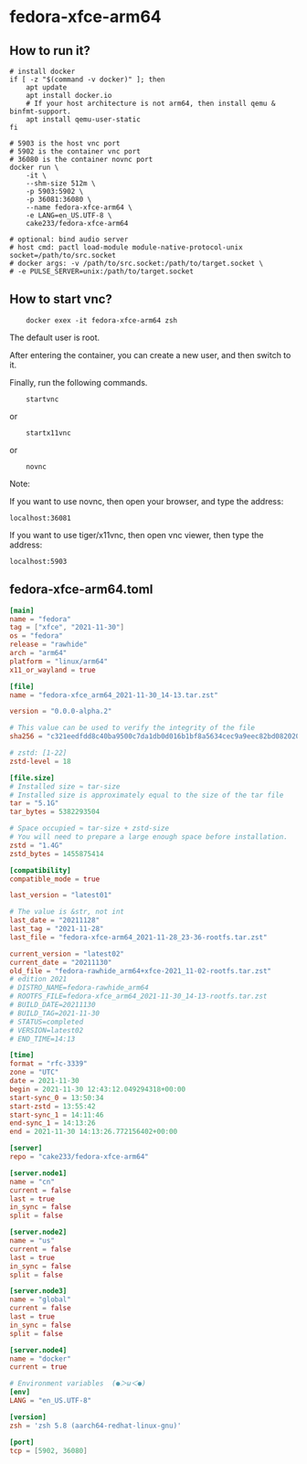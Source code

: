 # fedora-xfce-arm64

## How to run it?

```shell
# install docker
if [ -z "$(command -v docker)" ]; then
    apt update
    apt install docker.io
    # If your host architecture is not arm64, then install qemu & binfmt-support.
    apt install qemu-user-static
fi

# 5903 is the host vnc port
# 5902 is the container vnc port
# 36080 is the container novnc port
docker run \
    -it \
    --shm-size 512m \
    -p 5903:5902 \
    -p 36081:36080 \
    --name fedora-xfce-arm64 \
    -e LANG=en_US.UTF-8 \
    cake233/fedora-xfce-arm64

# optional: bind audio server
# host cmd: pactl load-module module-native-protocol-unix socket=/path/to/src.socket
# docker args: -v /path/to/src.socket:/path/to/target.socket \
# -e PULSE_SERVER=unix:/path/to/target.socket

```

## How to start vnc?

```shell
    docker exex -it fedora-xfce-arm64 zsh
```

The default user is root.

After entering the container, you can create a new user, and then switch to it.

Finally, run the following commands.

```shell
    startvnc
```

or

```shell
    startx11vnc
```

or

```shell
    novnc
```

Note:

If you want to use novnc, then open your browser, and type the address:

```
localhost:36081
```

If you want to use tiger/x11vnc, then open vnc viewer, then type the address:

```
localhost:5903
```

## fedora-xfce-arm64.toml

```toml
[main]
name = "fedora"
tag = ["xfce", "2021-11-30"]
os = "fedora"
release = "rawhide"
arch = "arm64"
platform = "linux/arm64"
x11_or_wayland = true

[file]
name = "fedora-xfce_arm64_2021-11-30_14-13.tar.zst"

version = "0.0.0-alpha.2"

# This value can be used to verify the integrity of the file
sha256 = "c321eedfdd8c40ba9500c7da1db0d016b1bf8a5634cec9a9eec82bd082020c67"

# zstd: [1-22]
zstd-level = 18

[file.size]
# Installed size ≈ tar-size
# Installed size is approximately equal to the size of the tar file
tar = "5.1G"
tar_bytes = 5382293504

# Space occupied ≈ tar-size + zstd-size
# You will need to prepare a large enough space before installation.
zstd = "1.4G"
zstd_bytes = 1455875414

[compatibility]
compatible_mode = true

last_version = "latest01"

# The value is &str, not int
last_date = "20211128"
last_tag = "2021-11-28"
last_file = "fedora-xfce-arm64_2021-11-28_23-36-rootfs.tar.zst"

current_version = "latest02"
current_date = "20211130"
old_file = "fedora-rawhide_arm64+xfce-2021_11-02-rootfs.tar.zst"
# edition 2021
# DISTRO_NAME=fedora-rawhide_arm64
# ROOTFS_FILE=fedora-xfce_arm64_2021-11-30_14-13-rootfs.tar.zst
# BUILD_DATE=20211130
# BUILD_TAG=2021-11-30
# STATUS=completed
# VERSION=latest02
# END_TIME=14:13

[time]
format = "rfc-3339"
zone = "UTC"
date = 2021-11-30
begin = 2021-11-30 12:43:12.049294318+00:00
start-sync_0 = 13:50:34
start-zstd = 13:55:42
start-sync_1 = 14:11:46
end-sync_1 = 14:13:26
end = 2021-11-30 14:13:26.772156402+00:00

[server]
repo = "cake233/fedora-xfce-arm64"

[server.node1]
name = "cn"
current = false
last = true
in_sync = false
split = false

[server.node2]
name = "us"
current = false
last = true
in_sync = false
split = false

[server.node3]
name = "global"
current = false
last = true
in_sync = false
split = false

[server.node4]
name = "docker"
current = true

# Environment variables  (●＞ω＜●)
[env]
LANG = "en_US.UTF-8"

[version]
zsh = 'zsh 5.8 (aarch64-redhat-linux-gnu)'

[port]
tcp = [5902, 36080]
```
